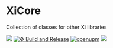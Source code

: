 # XiCore

Collection of classes for other Xi libraries

![](https://img.shields.io/badge/unity-2021.1%20or%20later-green.svg)
[![⚙ Build and Release](https://github.com/hww/XiCore/actions/workflows/ci.yml/badge.svg)](https://github.com/hww/XiCore/actions/workflows/ci.yml)
[![openupm](https://img.shields.io/npm/v/com.hww.XiCore?label=openupm&registry_uri=https://package.openupm.com)](https://openupm.com/packages/com.hww.XiCore/)
[![](https://img.shields.io/badge/license-MIT-green.svg)](https://github.com/hww/XiCore/blob/master/LICENSE)

 
